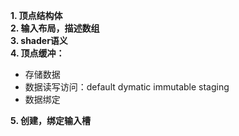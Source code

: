**1. 顶点结构体**  
**2. 输入布局，描述数组**  
**3. shader语义**  
**4. 顶点缓冲：**  

* 存储数据  
* 数据读写访问：default dymatic immutable staging  
* 数据绑定  

**5. 创建，绑定输入槽**